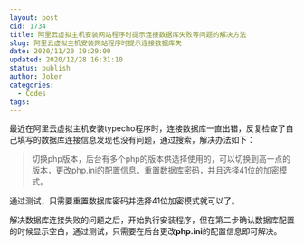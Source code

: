 ```yaml
---
layout: post
cid: 1734
title: 阿里云虚拟主机安装网站程序时提示连接数据库失败等问题的解决方法
slug: 阿里云虚拟主机安装网站程序时提示连接数据库失
date: 2020/11/20 19:29:00
updated: 2020/12/28 16:31:10
status: publish
author: Joker
categories: 
  - Codes
tags: 
---
```



最近在阿里云虚拟主机安装typecho程序时，连接数据库一直出错，反复检查了自己填写的数据库连接信息发现也没有问题，通过搜索，解决办法如下：
<blockquote>切换php版本，后台有多个php的版本供选择使用的，可以切换到高一点的版本，更改php.ini的配置信息。重置数据库密码，并且选择41位的加密模式。</blockquote>
通过测试，只需要重置数据库密码并选择41位加密模式就可以了。

解决数据库连接失败的问题之后，开始执行安装程序，但在第二步确认数据库配置的时候显示空白，通过测试，只需要在后台更改<strong>php.ini</strong>的配置信息即可解决。